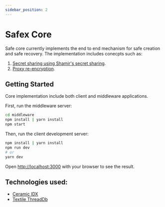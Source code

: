```yaml
---
sidebar_position: 2
---
```


# Safex Core

Safe core currently implements the end to end mechanism for safe creation and safe recovery.
The implementation includes conecpts such as:
1. [Secret sharing using Shamir's secret sharing](https://en.wikipedia.org/wiki/Shamir%27s_Secret_Sharing).
2. [Proxy re-encryption](https://en.wikipedia.org/wiki/Proxy_re-encryption).


## Getting Started

Core implementation include both client and middleware applications.

First, run the middleware server:

```bash
cd middleware
npm install | yarn install
npm start
```

Then, run the client development server:

```bash
npm install | yarn install
npm run dev
# or
yarn dev
```

Open [http://localhost:3000](http://localhost:3000) with your browser to see the result.


## Technologies used:
* [Ceramic IDX](https://idx.xyz/)
* [Textile ThreadDb](https://docs.textile.io/threads/)
